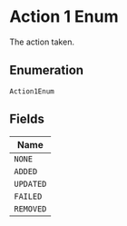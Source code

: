 
# Action 1 Enum

The action taken.

## Enumeration

`Action1Enum`

## Fields

| Name |
|  --- |
| `NONE` |
| `ADDED` |
| `UPDATED` |
| `FAILED` |
| `REMOVED` |

